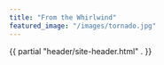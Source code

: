 ```yaml
---
title: "From the Whirlwind"
featured_image: "/images/tornado.jpg"
---
```

{{ partial "header/site-header.html" . }}
